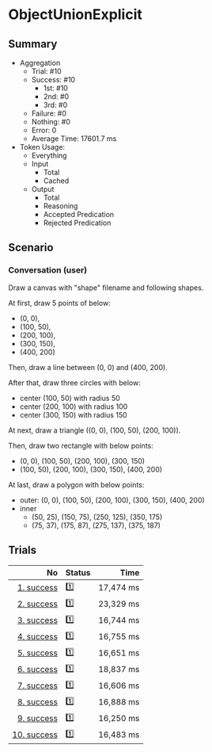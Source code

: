# ObjectUnionExplicit
## Summary
  - Aggregation
    - Trial: #10
    - Success: #10
      - 1st: #10
      - 2nd: #0
      - 3rd: #0
    - Failure: #0
    - Nothing: #0
    - Error: 0
    - Average Time: 17601.7 ms
  - Token Usage:
    - Everything
    - Input
      - Total
      - Cached
    - Output
      - Total
      - Reasoning
      - Accepted Predication
      - Rejected Predication

## Scenario
### Conversation (user)
Draw a canvas with "shape" filename and following shapes.

At first, draw 5 points of below:

  - (0, 0),
  - (100, 50),
  - (200, 100),
  - (300, 150),
  - (400, 200)

Then, draw a line between (0, 0) and (400, 200).

After that, draw three circles with below:

  - center (100, 50) with radius 50
  - center (200, 100) with radius 100
  - center (300, 150) with radius 150

At next, draw a triangle ((0, 0), (100, 50), (200, 100)).

Then, draw two rectangle with below points:

  - (0, 0), (100, 50), (200, 100), (300, 150)
  - (100, 50), (200, 100), (300, 150), (400, 200)

At last, draw a polygon with below points:

  - outer: (0, 0), (100, 50), (200, 100), (300, 150), (400, 200)
  - inner
    - (50, 25), (150, 75), (250, 125), (350, 175)
    - (75, 37), (175, 87), (275, 137), (375, 187)

## Trials
No | Status | Time
---:|:-------|------:
[1. success](./trials/1.success.json) | 1️⃣ | 17,474 ms
[2. success](./trials/2.success.json) | 1️⃣ | 23,329 ms
[3. success](./trials/3.success.json) | 1️⃣ | 16,744 ms
[4. success](./trials/4.success.json) | 1️⃣ | 16,755 ms
[5. success](./trials/5.success.json) | 1️⃣ | 16,651 ms
[6. success](./trials/6.success.json) | 1️⃣ | 18,837 ms
[7. success](./trials/7.success.json) | 1️⃣ | 16,606 ms
[8. success](./trials/8.success.json) | 1️⃣ | 16,888 ms
[9. success](./trials/9.success.json) | 1️⃣ | 16,250 ms
[10. success](./trials/10.success.json) | 1️⃣ | 16,483 ms